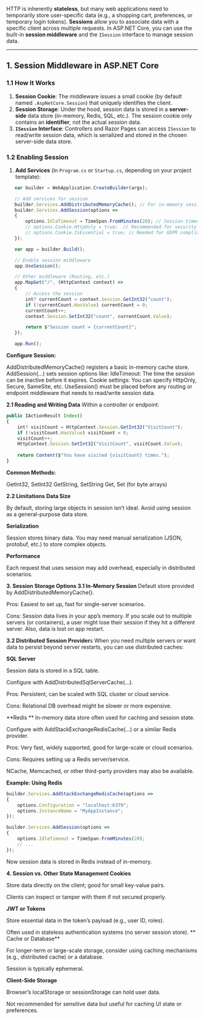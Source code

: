 HTTP is inherently **stateless**, but many web applications need to temporarily store user-specific data (e.g., a shopping cart, preferences, or temporary login tokens). **Sessions** allow you to associate data with a specific client across multiple requests. In ASP.NET Core, you can use the built-in **session middleware** and the `ISession` interface to manage session data.

---

## 1. Session Middleware in ASP.NET Core

### 1.1 How It Works
1. **Session Cookie**: The middleware issues a small cookie (by default named `.AspNetCore.Session`) that uniquely identifies the client.
2. **Session Storage**: Under the hood, session data is stored in a **server-side** data store (in-memory, Redis, SQL, etc.). The session cookie only contains an **identifier**, not the actual session data.
3. **`ISession` Interface**: Controllers and Razor Pages can access `ISession` to read/write session data, which is serialized and stored in the chosen server-side data store.

### 1.2 Enabling Session

1. **Add Services** (in `Program.cs` or `Startup.cs`, depending on your project template):
```typescript
   var builder = WebApplication.CreateBuilder(args);

   // Add services for session
   builder.Services.AddDistributedMemoryCache(); // For in-memory session storage
   builder.Services.AddSession(options =>
   {
       options.IdleTimeout = TimeSpan.FromMinutes(20); // Session timeout
       // options.Cookie.HttpOnly = true;  // Recommended for security
       // options.Cookie.IsEssential = true; // Needed for GDPR compliance if required
   });

   var app = builder.Build();

   // Enable session middleware
   app.UseSession();

   // Other middleware (Routing, etc.)
   app.MapGet("/", (HttpContext context) =>
   {
       // Access the session
       int? currentCount = context.Session.GetInt32("count");
       if (!currentCount.HasValue) currentCount = 0;
       currentCount++;
       context.Session.SetInt32("count", currentCount.Value);

       return $"Session count = {currentCount}";
   });

   app.Run();
```

**Configure Session:**

AddDistributedMemoryCache() registers a basic in-memory cache store.
AddSession(...) sets session options like:
IdleTimeout: The time the session can be inactive before it expires.
Cookie settings: You can specify HttpOnly, Secure, SameSite, etc.
UseSession() must be placed before any routing or endpoint middleware that needs to read/write session data.

**2.1 Reading and Writing Data**
Within a controller or endpoint:

```typescript
public IActionResult Index()
{
    int? visitCount = HttpContext.Session.GetInt32("VisitCount");
    if (!visitCount.HasValue) visitCount = 0;
    visitCount++;
    HttpContext.Session.SetInt32("VisitCount", visitCount.Value);
    
    return Content($"You have visited {visitCount} times.");
}
```
**Common Methods:**

GetInt32, SetInt32
GetString, SetString
Get, Set (for byte arrays)

**2.2 Limitations**
**Data Size**

By default, storing large objects in session isn’t ideal. Avoid using session as a general-purpose data store.

**Serialization**

Session stores binary data. You may need manual serialization (JSON, protobuf, etc.) to store complex objects.

**Performance**

Each request that uses session may add overhead, especially in distributed scenarios.

**3. Session Storage Options
3.1 In-Memory Session**
Default store provided by AddDistributedMemoryCache().

Pros: Easiest to set up, fast for single-server scenarios.

Cons: Session data lives in your app’s memory. If you scale out to multiple servers (or containers), a user might lose their session if they hit a different server. Also, data is lost on app restart.

**3.2 Distributed Session Provider**s
When you need multiple servers or want data to persist beyond server restarts, you can use distributed caches:

**SQL Server**

Session data is stored in a SQL table.

Configure with AddDistributedSqlServerCache(...).

Pros: Persistent, can be scaled with SQL cluster or cloud service.

Cons: Relational DB overhead might be slower or more expensive.

**Redis
**
In-memory data store often used for caching and session state.

Configure with AddStackExchangeRedisCache(...) or a similar Redis provider.

Pros: Very fast, widely supported, good for large-scale or cloud scenarios.

Cons: Requires setting up a Redis server/service.

NCache, Memcached, or other third-party providers may also be available.

**Example: Using Redis**
```typescript
builder.Services.AddStackExchangeRedisCache(options =>
{
    options.Configuration = "localhost:6379"; 
    options.InstanceName = "MyAppInstance";
});

builder.Services.AddSession(options =>
{
    options.IdleTimeout = TimeSpan.FromMinutes(20);
    // ...
});
```
Now session data is stored in Redis instead of in-memory.

**4. Session vs. Other State Management
Cookies**

Store data directly on the client; good for small key-value pairs.

Clients can inspect or tamper with them if not secured properly.

**JWT or Tokens**

Store essential data in the token’s payload (e.g., user ID, roles).

Often used in stateless authentication systems (no server session store).
**
Cache or Database**

For longer-term or large-scale storage, consider using caching mechanisms (e.g., distributed cache) or a database.

Session is typically ephemeral.

**Client-Side Storage**

Browser’s localStorage or sessionStorage can hold user data.

Not recommended for sensitive data but useful for caching UI state or preferences.